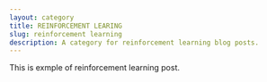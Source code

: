```yaml
---
layout: category
title: REINFORCEMENT LEARING
slug: reinforcement learning
description: A category for reinforcement learning blog posts.
---
```


This is exmple of reinforcement learning post.
